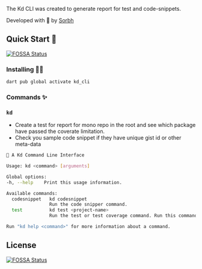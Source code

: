 The Kd CLI was created to generate report for test and code-snippets.

Developed with 💙 by [Sorbh](https://github.com/sorbh)

## Quick Start 🚀
[![FOSSA Status](https://app.fossa.com/api/projects/git%2Bgithub.com%2FSorbh%2Fkd_cli.svg?type=shield)](https://app.fossa.com/projects/git%2Bgithub.com%2FSorbh%2Fkd_cli?ref=badge_shield)


### Installing 🧑‍💻

```sh
dart pub global activate kd_cli
```

### Commands ✨

### `kd`

- Create a test for report for mono repo in the root and see which package have passed the coverate limitation.
- Check you sample code snippet if they have unique gist id or other meta-data

```sh
🐳 A Kd Command Line Interface

Usage: kd <command> [arguments]

Global options:
-h, --help    Print this usage information.

Available commands:
  codesnippet   kd codesnippet 
                Run the code snipper command.
  test          kd test <project-name>
                Run the test or test coverage command. Run this command inside the  repo and 

Run "kd help <command>" for more information about a command.
```


## License
[![FOSSA Status](https://app.fossa.com/api/projects/git%2Bgithub.com%2FSorbh%2Fkd_cli.svg?type=large)](https://app.fossa.com/projects/git%2Bgithub.com%2FSorbh%2Fkd_cli?ref=badge_large)